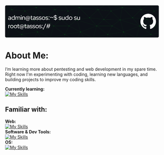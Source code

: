 ![Header](./header-img.png)
# About Me:
I’m learning more about pentesting and web development in my spare time.<br>
Right now I'm experimenting with coding, learning new languages, and building projects to improve my coding skills.

**Currently learning:**
<br>
[![My Skills](https://skillicons.dev/icons?i=php,py,mysql)](https://skillicons.dev)

## Familiar with:
**Web:**
<br>
[![My Skills](https://skillicons.dev/icons?i=html,css,js)](https://skillicons.dev)
<br>
**Software & Dev Tools:**
<br>
[![My Skills](https://skillicons.dev/icons?i=vscode,github,git,nginx)](https://skillicons.dev)
<br>
**OS:**
<br>
[![My Skills](https://skillicons.dev/icons?i=windows,linux,ubuntu,debian,kali)](https://skillicons.dev)
<br>
